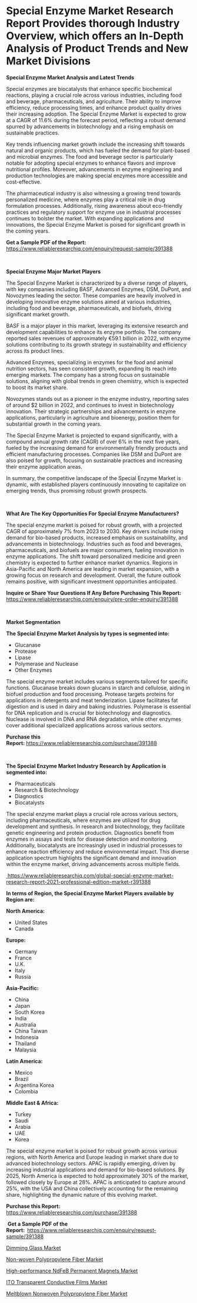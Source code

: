 <p><h1>Special Enzyme Market Research Report Provides thorough Industry Overview, which offers an In-Depth Analysis of Product Trends and New Market Divisions</h1></p><p><strong>Special Enzyme Market Analysis and Latest Trends</strong></p>
<p><p>Special enzymes are biocatalysts that enhance specific biochemical reactions, playing a crucial role across various industries, including food and beverage, pharmaceuticals, and agriculture. Their ability to improve efficiency, reduce processing times, and enhance product quality drives their increasing adoption. The Special Enzyme Market is expected to grow at a CAGR of 11.6% during the forecast period, reflecting a robust demand spurred by advancements in biotechnology and a rising emphasis on sustainable practices.</p><p>Key trends influencing market growth include the increasing shift towards natural and organic products, which has fueled the demand for plant-based and microbial enzymes. The food and beverage sector is particularly notable for adopting special enzymes to enhance flavors and improve nutritional profiles. Moreover, advancements in enzyme engineering and production technologies are making special enzymes more accessible and cost-effective.</p><p>The pharmaceutical industry is also witnessing a growing trend towards personalized medicine, where enzymes play a critical role in drug formulation processes. Additionally, rising awareness about eco-friendly practices and regulatory support for enzyme use in industrial processes continues to bolster the market. With expanding applications and innovations, the Special Enzyme Market is poised for significant growth in the coming years.</p></p>
<p><strong>Get a Sample PDF of the Report:&nbsp;</strong> <a href="https://www.reliableresearchiq.com/enquiry/request-sample/391388?utm_campaign=1129&utm_medium=2&utm_source=Github&utm_content=ia&utm_term=29032025&utm_id=special-enzyme">https://www.reliableresearchiq.com/enquiry/request-sample/391388</a></p>
<p>&nbsp;</p>
<p><strong>Special Enzyme Major Market Players</strong></p>
<p><p>The Special Enzyme Market is characterized by a diverse range of players, with key companies including BASF, Advanced Enzymes, DSM, DuPont, and Novozymes leading the sector. These companies are heavily involved in developing innovative enzyme solutions aimed at various industries, including food and beverage, pharmaceuticals, and biofuels, driving significant market growth.</p><p>BASF is a major player in this market, leveraging its extensive research and development capabilities to enhance its enzyme portfolio. The company reported sales revenues of approximately €59.1 billion in 2022, with enzyme solutions contributing to its growth strategy in sustainability and efficiency across its product lines. </p><p>Advanced Enzymes, specializing in enzymes for the food and animal nutrition sectors, has seen consistent growth, expanding its reach into emerging markets. The company has a strong focus on sustainable solutions, aligning with global trends in green chemistry, which is expected to boost its market share.</p><p>Novozymes stands out as a pioneer in the enzyme industry, reporting sales of around $2 billion in 2022, and continues to invest in biotechnology innovation. Their strategic partnerships and advancements in enzyme applications, particularly in agriculture and bioenergy, position them for substantial growth in the coming years.</p><p>The Special Enzyme Market is projected to expand significantly, with a compound annual growth rate (CAGR) of over 6% in the next five years, fueled by the increasing demand for environmentally friendly products and efficient manufacturing processes. Companies like DSM and DuPont are also poised for growth, focusing on sustainable practices and increasing their enzyme application areas.</p><p>In summary, the competitive landscape of the Special Enzyme Market is dynamic, with established players continuously innovating to capitalize on emerging trends, thus promising robust growth prospects.</p></p>
<p>&nbsp;</p>
<p><strong>What Are The Key Opportunities For Special Enzyme Manufacturers?</strong></p>
<p><p>The special enzyme market is poised for robust growth, with a projected CAGR of approximately 7% from 2023 to 2030. Key drivers include rising demand for bio-based products, increased emphasis on sustainability, and advancements in biotechnology. Industries such as food and beverages, pharmaceuticals, and biofuels are major consumers, fueling innovation in enzyme applications. The shift toward personalized medicine and green chemistry is expected to further enhance market dynamics. Regions in Asia-Pacific and North America are leading in market expansion, with a growing focus on research and development. Overall, the future outlook remains positive, with significant investment opportunities anticipated.</p></p>
<p><strong>Inquire or Share Your Questions If Any Before Purchasing This Report:</strong> <a href="https://www.reliableresearchiq.com/enquiry/pre-order-enquiry/391388?utm_campaign=1129&utm_medium=2&utm_source=Github&utm_content=ia&utm_term=29032025&utm_id=special-enzyme">https://www.reliableresearchiq.com/enquiry/pre-order-enquiry/391388</a></p>
<p>&nbsp;</p>
<p><strong>Market Segmentation</strong></p>
<p><strong>The Special Enzyme Market Analysis by types is segmented into:</strong></p>
<p><ul><li>Glucanase</li><li>Protease</li><li>Lipase</li><li>Polymerase and Nuclease</li><li>Other Enzymes</li></ul></p>
<p><p>The special enzyme market includes various segments tailored for specific functions. Glucanase breaks down glucans in starch and cellulose, aiding in biofuel production and food processing. Protease targets proteins for applications in detergents and meat tenderization. Lipase facilitates fat digestion and is used in dairy and baking industries. Polymerase is essential for DNA replication and is crucial for biotechnology and diagnostics. Nuclease is involved in DNA and RNA degradation, while other enzymes cover additional specialized applications across various sectors.</p></p>
<p><strong>Purchase this Report:&nbsp;</strong><a href="https://www.reliableresearchiq.com/purchase/391388?utm_campaign=1129&utm_medium=2&utm_source=Github&utm_content=ia&utm_term=29032025&utm_id=special-enzyme">https://www.reliableresearchiq.com/purchase/391388</a></p>
<p>&nbsp;</p>
<p><strong>The Special Enzyme Market Industry Research by Application is segmented into:</strong></p>
<p><ul><li>Pharmaceuticals</li><li>Research & Biotechnology</li><li>Diagnostics</li><li>Biocatalysts</li></ul></p>
<p><p>The special enzyme market plays a crucial role across various sectors, including pharmaceuticals, where enzymes are utilized for drug development and synthesis. In research and biotechnology, they facilitate genetic engineering and protein production. Diagnostics benefit from enzymes in assays and tests for disease detection and monitoring. Additionally, biocatalysts are increasingly used in industrial processes to enhance reaction efficiency and reduce environmental impact. This diverse application spectrum highlights the significant demand and innovation within the enzyme market, driving advancements across multiple fields.</p></p>
<p><a href="https://www.reliableresearchiq.com/global-special-enzyme-market-research-report-2021-professional-edition-market-r391388?utm_campaign=1129&utm_medium=2&utm_source=Github&utm_content=ia&utm_term=29032025&utm_id=special-enzyme">&nbsp;https://www.reliableresearchiq.com/global-special-enzyme-market-research-report-2021-professional-edition-market-r391388</a></p>
<p><strong>In terms of Region, the Special Enzyme Market Players available by Region are:</strong></p>
<p>
    <p> <strong> North America: </strong>
        <ul>
            <li>United States</li>
            <li>Canada</li>
        </ul>
        </p> 
    <p> <strong> Europe: </strong>
        <ul>
            <li>Germany</li>
            <li>France</li>
            <li>U.K.</li>
            <li>Italy</li>
            <li>Russia</li>
        </ul>
        </p> 
    <p> <strong> Asia-Pacific: </strong>
        <ul>
            <li>China</li>
            <li>Japan</li>
            <li>South Korea</li>
            <li>India</li>
            <li>Australia</li>
            <li>China Taiwan</li>
            <li>Indonesia</li>
            <li>Thailand</li>
            <li>Malaysia</li>
        </ul>
        </p> 
    <p> <strong> Latin America: </strong>
        <ul>
            <li>Mexico</li>
            <li>Brazil</li>
            <li>Argentina Korea</li>
            <li>Colombia</li>
        </ul>
        </p> 
    <p> <strong> Middle East & Africa: </strong>
        <ul>
            <li>Turkey</li>
            <li>Saudi</li>
            <li>Arabia</li>
            <li>UAE</li>
            <li>Korea</li>
        </ul>
    </p>
    </p>
<p><p>The special enzyme market is poised for robust growth across various regions, with North America and Europe leading in market share due to advanced biotechnology sectors. APAC is rapidly emerging, driven by increasing industrial applications and demand for bio-based solutions. By 2025, North America is expected to hold approximately 30% of the market, followed closely by Europe at 28%. APAC is anticipated to capture around 25%, with the USA and China collectively accounting for the remaining share, highlighting the dynamic nature of this evolving market.</p></p>
<p><strong>Purchase this Report: </strong><a href="https://www.reliableresearchiq.com/purchase/391388?utm_campaign=1129&utm_medium=2&utm_source=Github&utm_content=ia&utm_term=29032025&utm_id=special-enzyme">https://www.reliableresearchiq.com/purchase/391388</a></p>
<p>&nbsp;<strong>Get a Sample PDF of the Report:&nbsp;&nbsp;</strong><a href="https://www.reliableresearchiq.com/enquiry/request-sample/391388?utm_campaign=1129&utm_medium=2&utm_source=Github&utm_content=ia&utm_term=29032025&utm_id=special-enzyme">https://www.reliableresearchiq.com/enquiry/request-sample/391388</a></p>
<p><strong></strong></p>
<p><p><a href="https://github.com/snapetylerho/Market-Research-Report-List-1/blob/main/dimming-glass-market.md?utm_campaign=1129&utm_medium=2&utm_source=Github&utm_content=ia&utm_term=29032025&utm_id=special-enzyme">Dimming Glass Market</a></p><p><a href="https://github.com/trenkkwasek84/Market-Research-Report-List-1/blob/main/non-woven-polypropylene-fiber-market.md?utm_campaign=1129&utm_medium=2&utm_source=Github&utm_content=ia&utm_term=29032025&utm_id=special-enzyme">Non-woven Polypropylene Fiber Market</a></p><p><a href="https://github.com/iwanesucices/Market-Research-Report-List-1/blob/main/high-performance-ndfeb-permanent-magnets-market.md?utm_campaign=1129&utm_medium=2&utm_source=Github&utm_content=ia&utm_term=29032025&utm_id=special-enzyme">High-performance NdFeB Permanent Magnets Market</a></p><p><a href="https://github.com/stunzkocotpv/Market-Research-Report-List-1/blob/main/ito-transparent-conductive-films-market.md?utm_campaign=1129&utm_medium=2&utm_source=Github&utm_content=ia&utm_term=29032025&utm_id=special-enzyme">ITO Transparent Conductive Films Market</a></p><p><a href="https://github.com/sulvantomppa/Market-Research-Report-List-1/blob/main/meltblown-nonwoven-polypropylene-fiber-market.md?utm_campaign=1129&utm_medium=2&utm_source=Github&utm_content=ia&utm_term=29032025&utm_id=special-enzyme">Meltblown Nonwoven Polypropylene Fiber Market</a></p></p>